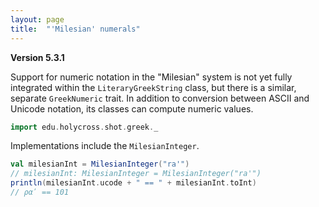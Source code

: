 ```yaml
---
layout: page
title:  "'Milesian' numerals"
---
```



**Version 5.3.1**


Support for numeric notation in the "Milesian" system is not yet fully integrated within the `LiteraryGreekString` class, but there is a similar, separate `GreekNumeric` trait.  In addition to conversion between ASCII and Unicode notation, its classes can compute numeric values.



```scala
import edu.holycross.shot.greek._
```

Implementations include the `MilesianInteger`.

```scala
val milesianInt = MilesianInteger("ra'")
// milesianInt: MilesianInteger = MilesianInteger("ra'")
println(milesianInt.ucode + " == " + milesianInt.toInt)
// ραʹ == 101
```
